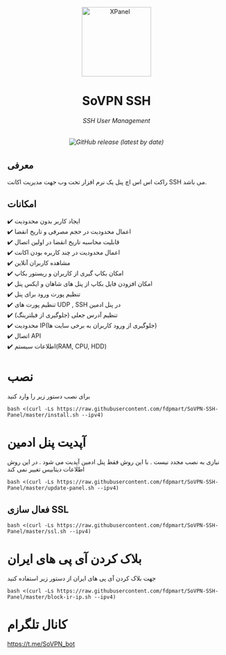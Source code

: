 <p align="center">
<picture>
<img width="160" height="160"  alt="XPanel" src="https://github.com/fdpmart/SoVPN-SSH-Panel/blob/master/images/logo.png">
</picture>
  </p> 
<p align="center">
<h1 align="center"/>SoVPN SSH</h1>
<h6 align="center">SSH User Management<h6>
</p>

<p align="center">
<img alt="GitHub release (latest by date)" src="https://img.shields.io/github/v/release/fdpmart/SoVPN-SSH-Panel">
</p>

## معرفی <br>

راکت اس اس اچ پنل یک نرم افزار تحت وب جهت مدیریت اکانت SSH می باشد.

## امکانات <br>

✔️ ایجاد کاربر بدون محدودیت <br>
✔️ اعمال محدودیت در حجم مصرفی و تاریخ انقضا<br>
✔️ قابلیت محاسبه تاریخ انقضا در اولین اتصال<br>
✔️ اعمال محدودیت در چند کاربره بودن اکانت<br>
✔️ مشاهده کاربران آنلاین<br>
✔️ امکان بکاپ گیری از کاربران و ریستور بکاپ<br>
✔️ امکان افزودن فایل بکاپ از پنل های شاهان و ایکس پنل<br>
✔️ تنظیم پورت ورود برای پنل<br>
✔️ تنظیم پورت های UDP , SSH در پنل ادمین<br>
✔️ تنظیم آدرس جعلی (جلوگیری از فیلترینگ) <br>
✔️ محدودیت IP(جلوگیری از ورود کاربران به برخی سایت ها)<br>
✔️ اتصال API<br>
✔️ اطلاعات سیستم(RAM, CPU, HDD)<br>

# نصب

برای نصب دستور زیر را وارد کنید<br>

```
bash <(curl -Ls https://raw.githubusercontent.com/fdpmart/SoVPN-SSH-Panel/master/install.sh --ipv4)
```

# آپدیت پنل ادمین

نیازی به نصب مجدد نیست . با این روش فقط پنل ادمین آپدیت می شود . در این روش اطلاعات دیتابیس تغییر نمی کند

```
bash <(curl -Ls https://raw.githubusercontent.com/fdpmart/SoVPN-SSH-Panel/master/update-panel.sh --ipv4)
```
## فعال سازی SSL

```
bash <(curl -Ls https://raw.githubusercontent.com/fdpmart/SoVPN-SSH-Panel/master/ssl.sh --ipv4)
```

# بلاک کردن آی پی های ایران

جهت بلاک کردن آی پی های ایران از دستور زیر استفاده کنید

```
bash <(curl -Ls https://raw.githubusercontent.com/fdpmart/SoVPN-SSH-Panel/master/block-ir-ip.sh --ipv4)
```

# کانال تلگرام

https://t.me/SoVPN_bot
